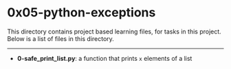 # 0x05-python-exceptions 

This directory contains project based learning files, for tasks in this project.
Below is a list of files in this directory.

---
- **0-safe_print_list.py**: a function that prints `x` elements of a list
